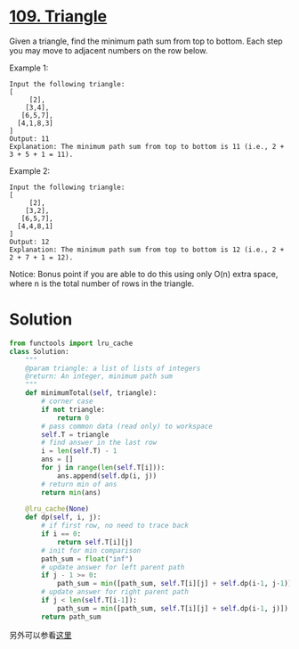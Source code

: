 # [109. Triangle](https://www.lintcode.com/problem/triangle/description)

Given a triangle, find the minimum path sum from top to bottom. Each step you may move to adjacent numbers on the row below.


Example 1:
```
Input the following triangle:
[
     [2],
    [3,4],
   [6,5,7],
  [4,1,8,3]
]
Output: 11
Explanation: The minimum path sum from top to bottom is 11 (i.e., 2 + 3 + 5 + 1 = 11).
```
Example 2:
```
Input the following triangle:
[
     [2],
    [3,2],
   [6,5,7],
  [4,4,8,1]
]
Output: 12
Explanation: The minimum path sum from top to bottom is 12 (i.e., 2 + 2 + 7 + 1 = 12).
```
Notice: Bonus point if you are able to do this using only O(n) extra space, where n is the total number of rows in the triangle.

# Solution
```python
from functools import lru_cache
class Solution:
    """
    @param triangle: a list of lists of integers
    @return: An integer, minimum path sum
    """   
    def minimumTotal(self, triangle):
        # corner case
        if not triangle:
            return 0
        # pass common data (read only) to workspace
        self.T = triangle
        # find answer in the last row
        i = len(self.T) - 1
        ans = []
        for j in range(len(self.T[i])):
            ans.append(self.dp(i, j))
        # return min of ans
        return min(ans)
    
    @lru_cache(None)
    def dp(self, i, j):
        # if first row, no need to trace back
        if i == 0:
            return self.T[i][j]
        # init for min comparison
        path_sum = float("inf")
        # update answer for left parent path
        if j - 1 >= 0:
            path_sum = min([path_sum, self.T[i][j] + self.dp(i-1, j-1)])
        # update answer for right parent path
        if j < len(self.T[i-1]):
            path_sum = min([path_sum, self.T[i][j] + self.dp(i-1, j)])
        return path_sum
```
另外可以参看[这里](misc/mem_dfs.md)